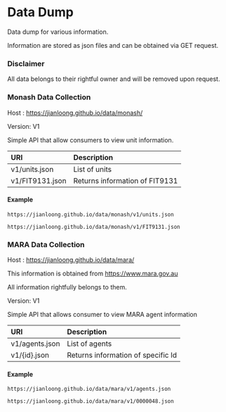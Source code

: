 # Data Dump

Data dump for various information.

Information are stored as json files and can be obtained via GET request.

### Disclaimer

All data belongs to their rightful owner and will be removed upon request.

### Monash Data Collection

Host : https://jianloong.github.io/data/monash/

Version: V1

Simple API that allow consumers to view unit information.

| URI             | Description                    |
|:----------------|:-------------------------------|
| v1/units.json   | List of units                  |
| v1/FIT9131.json | Returns information of FIT9131 |

#### Example

````code
https://jianloong.github.io/data/monash/v1/units.json
````

````code
https://jianloong.github.io/data/monash/v1/FIT9131.json
````

### MARA Data Collection

Host : https://jianloong.github.io/data/mara/

This information is obtained from https://www.mara.gov.au

All information rightfully belongs to them. 

Version: V1

Simple API that allows consumer to view MARA agent information

| URI            | Description                        |
|:---------------|:-----------------------------------|
| v1/agents.json | List of agents                     |
| v1/{id}.json   | Returns information of specific Id |

#### Example

````code
https://jianloong.github.io/data/mara/v1/agents.json
````

````code
https://jianloong.github.io/data/mara/v1/0000048.json
````

